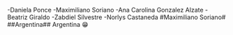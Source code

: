 -Daniela Ponce
-Maximiliano Soriano
-Ana Carolina Gonzalez Alzate
-Beatriz Giraldo
-Zabdiel Silvestre 
-Norlys Castaneda
#Maximiliano Soriano#
##Argentina##
Argentina :grin:
